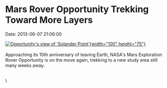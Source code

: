 Mars Rover Opportunity Trekking Toward More Layers
==================================================

Date: 2013-06-07 21:06:00

[![Opportunity\'s view of \'Solander
Point\'](http://www.jpl.nasa.gov/images/mer/2013-06-07/pia17078-th.jpg){width="100"
height="75"}](http://www.jpl.nasa.gov/news/news.cfm?release=2013-194&rn=news.xml&rst=3822)\
\
Approaching its 10th anniversary of leaving Earth, NASA\'s Mars
Exploration Rover Opportunity is on the move again, trekking to a new
study area still many weeks away.

\
\
